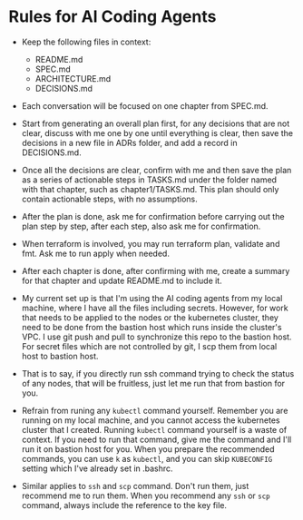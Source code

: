 # Rules for AI Coding Agents

- Keep the following files in context:
  * README.md
  * SPEC.md
  * ARCHITECTURE.md
  * DECISIONS.md

- Each conversation will be focused on one chapter from SPEC.md.

- Start from generating an overall plan first, for any decisions that are not clear, discuss with me one by one until everything is clear, then save the decisions in a new file in ADRs folder, and add a record in DECISIONS.md. 

- Once all the decisions are clear, confirm with me and then save the plan as a series of actionable steps in TASKS.md under the folder named with that chapter, such as chapter1/TASKS.md. This plan should only contain actionable steps, with no assumptions.

- After the plan is done, ask me for confirmation before carrying out the plan step by step, after each step, also ask me for confirmation.

- When terraform is involved, you may run terraform plan, validate and fmt. Ask me to run apply when needed.

- After each chapter is done, after confirming with me, create a summary for that chapter and update README.md to include it.

- My current set up is that I'm using the AI coding agents from my local machine, where I have all the files including secrets. However, for work that needs to be applied to the nodes or the kubernetes cluster, they need to be done from the bastion host which runs inside the cluster's VPC. I use git push and pull to synchronize this repo to the bastion host. For secret files which are not controlled by git, I scp them from local host to bastion host.

- That is to say, if you directly run ssh command trying to check the status of any nodes, that will be fruitless, just let me run that from bastion for you.

- Refrain from runing any `kubectl` command yourself. Remember you are running on my local machine, and you cannot access the kubernetes cluster that I created. Running `kubectl` command yourself is a waste of context. If you need to run that command, give me the command and I'll run it on bastion host for you. When you prepare the recommended commands, you can use `k` as `kubectl`, and you can skip `KUBECONFIG` setting which I've already set in .bashrc.

- Similar applies to `ssh` and `scp` command. Don't run them, just recommend me to run them. When you recommend any `ssh` or `scp` command, always include the reference to the key file.